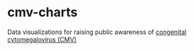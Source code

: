 # cmv-charts
Data visualizations for raising public awareness of [congenital cytomegalovirus (CMV)](https://www.nationalcmv.org/)
